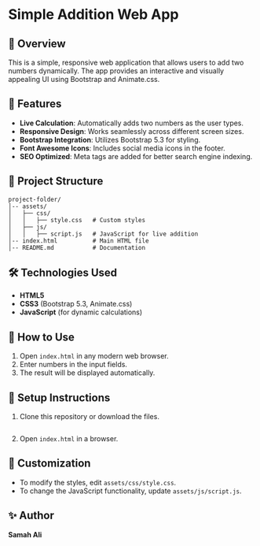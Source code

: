 # Simple Addition Web App

## 📌 Overview
This is a simple, responsive web application that allows users to add two numbers dynamically. The app provides an interactive and visually appealing UI using Bootstrap and Animate.css.

## 🚀 Features
- **Live Calculation**: Automatically adds two numbers as the user types.
- **Responsive Design**: Works seamlessly across different screen sizes.
- **Bootstrap Integration**: Utilizes Bootstrap 5.3 for styling.
- **Font Awesome Icons**: Includes social media icons in the footer.
- **SEO Optimized**: Meta tags are added for better search engine indexing.

## 📂 Project Structure
```
project-folder/
│-- assets/
│   ├── css/
│   │   ├── style.css   # Custom styles
│   ├── js/
│   │   ├── script.js   # JavaScript for live addition
│-- index.html          # Main HTML file
│-- README.md           # Documentation
```

## 🛠️ Technologies Used
- **HTML5**
- **CSS3** (Bootstrap 5.3, Animate.css)
- **JavaScript** (for dynamic calculations)

## 📖 How to Use
1. Open `index.html` in any modern web browser.
2. Enter numbers in the input fields.
3. The result will be displayed automatically.

## 📌 Setup Instructions
1. Clone this repository or download the files.

   ```
2. Open `index.html` in a browser.

## 🔧 Customization
- To modify the styles, edit `assets/css/style.css`.
- To change the JavaScript functionality, update `assets/js/script.js`.


## ✨ Author
**Samah Ali**


